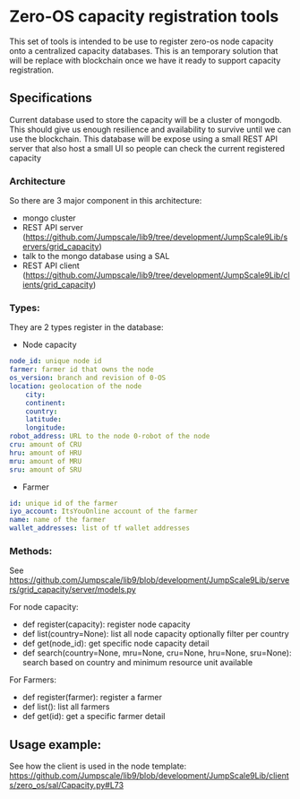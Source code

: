 # Zero-OS capacity registration tools

This set of tools is intended to be use to register zero-os node capacity onto a centralized capacity databases.
This is an temporary solution that will be replace with blockchain once we have it ready to support capacity registration.

## Specifications
Current database used to store the capacity will be a cluster of mongodb. This should give us enough resilience and availability to survive until we can use the blockchain.
This database will be expose using a small REST API server that also host a small UI so people can check the current registered capacity

### Architecture
So there are 3 major component in this architecture:
- mongo cluster
- REST API server (https://github.com/Jumpscale/lib9/tree/development/JumpScale9Lib/servers/grid_capacity)
 - talk to the mongo database using a SAL
- REST API client (https://github.com/Jumpscale/lib9/tree/development/JumpScale9Lib/clients/grid_capacity)

### Types:
They are 2 types register in the database:

- Node capacity
```yaml
node_id: unique node id
farmer: farmer id that owns the node
os_version: branch and revision of 0-OS
location: geolocation of the node
    city: 
    continent:
    country: 
    latitude: 
    longitude:
robot_address: URL to the node 0-robot of the node
cru: amount of CRU
hru: amount of HRU
mru: amount of MRU
sru: amount of SRU

```
- Farmer
```yaml
id: unique id of the farmer
iyo_account: ItsYouOnline account of the farmer
name: name of the farmer
wallet_addresses: list of tf wallet addresses
```


### Methods:
See https://github.com/Jumpscale/lib9/blob/development/JumpScale9Lib/servers/grid_capacity/server/models.py

For node capacity:
- def register(capacity): register node capacity
- def list(country=None): list all node capacity optionally filter per country
- def get(node_id): get specific node capacity detail
- def search(country=None, mru=None, cru=None, hru=None, sru=None): search based on country and minimum resource unit available

For Farmers:
- def register(farmer): register a farmer
- def list(): list all farmers
- def get(id): get a specific farmer detail

## Usage example:
See how the client is used in the node template: https://github.com/Jumpscale/lib9/blob/development/JumpScale9Lib/clients/zero_os/sal/Capacity.py#L73